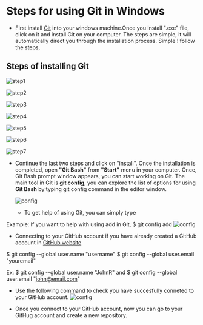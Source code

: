 # Steps for using Git in Windows

* First install [Git](http://git-scm.com/download/win) into your windows machine.Once you install ".exe" file, click on it and install Git on your computer. The steps are simple, it will automatically direct you through the installation process. Simple ! follow the steps,

## Steps of installing **Git**
 
 ![step1](images/s1.PNG)
 
 ![step2](images/s2.PNG)
  
 ![step3](images/s3.PNG)
   
 ![step4](images/s4.PNG)
 
 ![step5](images/s5.PNG)
 
 ![step6](images/s6.PNG)
 
 ![step7](images/s7.PNG)
 
 
* Continue the last two steps and click on "install". Once the installation is completed, open **"Git Bash"** from **"Start"** menu in your computer. Once, Git Bash prompt window appears, you can start working on Git. The main tool in Git is **git config**, you can explore the list of options for using **Git Bash** by typing git config command in the editor window. 
 
  ![config](images/s8.PNG)
  
  * To get help of using Git, you can simply type 
  
 Example:  If you want to help with using add in Git,  $ git config add
    ![config](images/s9.PNG)
 
 * Connecting to your GitHub account if you have already created a GitHub account in  [GitHub website](https://github.com/join?source=header-home)
 
 $ git config --global user.name "username"
 $ git config --global user.email "youremail"
 
 Ex: $ git config --global user.name "JohnR" and  $ git config --global user.email "john@email.com"

* Use the following command to check you have succesfully conneted to your GitHub account.
   ![config](images/s10.PNG)

 
* Once you connect to your GitHub account, now you can go to your GitHug account and create a new repository.
